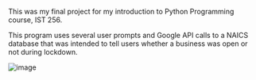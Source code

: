 
This was my final project for my introduction to Python Programming course, IST 256. 

This program uses several user prompts and Google API calls to a NAICS database that was intended to tell users
whether a business was open or not during lockdown.

![image](https://github.com/jcslawlor/is-it-essential/assets/64178360/40d0364d-c7d7-442b-b237-43e312441008)
